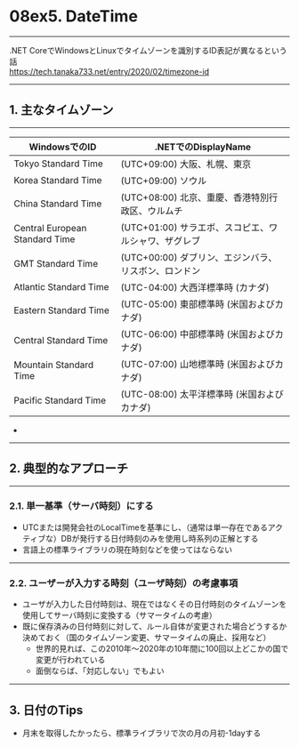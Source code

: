# 08ex5. DateTime
________________________________________
.NET CoreでWindowsとLinuxでタイムゾーンを識別するID表記が異なるという話  
https://tech.tanaka733.net/entry/2020/02/timezone-id

________________________________________
## 1. 主なタイムゾーン
________________________________________


|WindowsでのID                 |.NETでのDisplayName
|------------------------------|---------------------------
|Tokyo Standard Time           |(UTC+09:00) 大阪、札幌、東京
|Korea Standard Time           |(UTC+09:00) ソウル
|China Standard Time           |(UTC+08:00) 北京、重慶、香港特別行政区、ウルムチ
|Central European Standard Time|(UTC+01:00) サラエボ、スコピエ、ワルシャワ、ザグレブ
|GMT Standard Time             |(UTC+00:00) ダブリン、エジンバラ、リスボン、ロンドン
|Atlantic Standard Time        |(UTC-04:00) 大西洋標準時 (カナダ)
|Eastern Standard Time         |(UTC-05:00) 東部標準時 (米国およびカナダ)
|Central Standard Time         |(UTC-06:00) 中部標準時 (米国およびカナダ)
|Mountain Standard Time        |(UTC-07:00) 山地標準時 (米国およびカナダ)
|Pacific Standard Time         |(UTC-08:00) 太平洋標準時 (米国およびカナダ)

-

________________________________________
## 2. 典型的なアプローチ
________________________________________
### 2.1. 単一基準（サーバ時刻）にする

- UTCまたは開発会社のLocalTimeを基準にし、（通常は単一存在であるアクティブな）DBが発行する日付時刻のみを使用し時系列の正解とする
- 言語上の標準ライブラリの現在時刻などを使ってはならない

________________________________________
### 2.2. ユーザーが入力する時刻（ユーザ時刻）の考慮事項

- ユーザが入力した日付時刻は、現在ではなくその日付時刻のタイムゾーンを使用してサーバ時刻に変換する（サマータイムの考慮）
- 既に保存済みの日付時刻に対して、ルール自体が変更された場合どうするか決めておく（国のタイムゾーン変更、サマータイムの廃止、採用など）
    - 世界的見れば、この2010年～2020年の10年間に100回以上どこかの国で変更が行われている
    - 面倒ならば、「対応しない」でもよい

________________________________________
## 3. 日付のTips

- 月末を取得したかったら、標準ライブラリで次の月の月初-1dayする